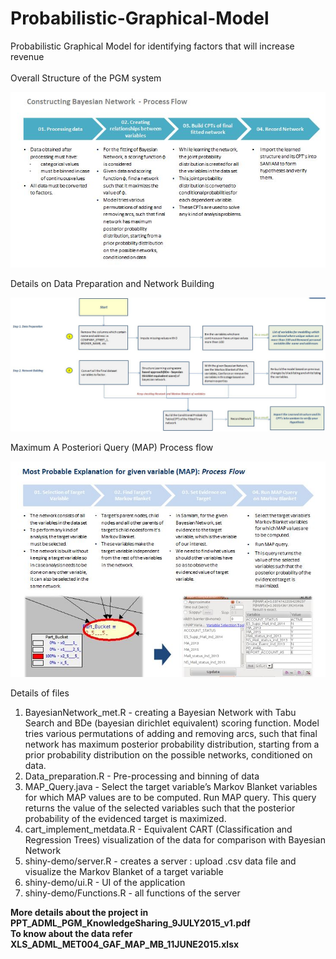 # Probabilistic-Graphical-Model
Probabilistic Graphical Model for identifying factors that will increase revenue<br><br>
Overall Structure of the PGM system
<p align="center">
<img src="https://github.com/ShwetaSood/Probabilistic-Graphical-Model/blob/master/photos/method.JPG"><br>
</p>
Details on Data Preparation and Network Building
<p align="center">
<img src="https://github.com/ShwetaSood/Probabilistic-Graphical-Model/blob/master/photos/bayesian.JPG"><br>
</p>
Maximum A Posteriori Query (MAP) Process flow<p align="center">
<img src="https://github.com/ShwetaSood/Probabilistic-Graphical-Model/blob/master/photos/MAP.JPG"><br>
</p>
Details of files
<ol type="1">
<li>BayesianNetwork_met.R - creating a Bayesian Network with Tabu Search and BDe (bayesian dirichlet equivalent) scoring function.
Model tries various permutations of adding and removing arcs, such that final network has maximum posterior probability distribution, starting from a prior probability distribution on the possible networks, conditioned on data.
</li>
<li>Data_preparation.R - Pre-processing and binning of data</li>
<li>MAP_Query.java - Select the target variable’s Markov Blanket variables for which MAP values are to be computed. Run MAP query.
This query returns the value of the  selected variables such that the posterior probability of the evidenced target is maximized.
</li>
<li>cart_implement_metdata.R - Equivalent CART (Classification and Regression Trees) visualization of the data for comparison with Bayesian Network</li>
<li>shiny-demo/server.R - creates a server : upload .csv data file and visualize the Markov Blanket of a target variable</li>
<li>shiny-demo/ui.R - UI of the application</li>
<li>shiny-demo/Functions.R - all functions of the server</li>
</ol>
<b> More details about the project in PPT_ADML_PGM_KnowledgeSharing_9JULY2015_v1.pdf <br>
To know about the data refer XLS_ADML_MET004_GAF_MAP_MB_11JUNE2015.xlsx </b>
